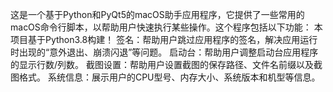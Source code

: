 这是一个基于Python和PyQt5的macOS助手应用程序，它提供了一些常用的macOS命令行脚本，以帮助用户快速执行某些操作。这个程序包括以下功能：
本项目基于Python3.8构建！
签名：帮助用户跳过应用程序的签名，解决应用运行时出现的“意外退出、崩溃闪退”等问题。
启动台：帮助用户调整启动台应用程序的显示行数/列数。
截图设置：帮助用户设置截图的保存路径、文件名前缀以及截图格式。
系统信息：展示用户的CPU型号、内存大小、系统版本和机型等信息。
